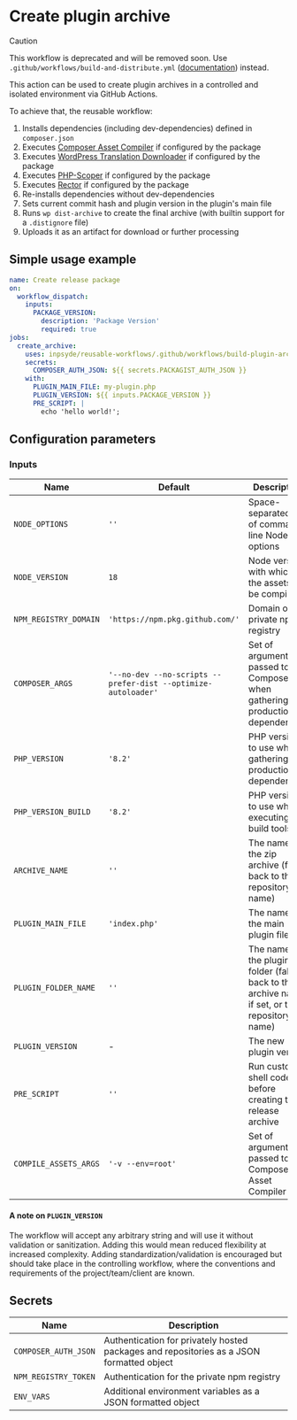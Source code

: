 # Create plugin archive

> [!CAUTION]
> This workflow is deprecated and will be removed soon. Use `.github/workflows/build-and-distribute.yml` ([documentation](build-and-distribute.md)) instead.

This action can be used to create plugin archives in a controlled and isolated environment via
GitHub Actions.

To achieve that, the reusable workflow:

1. Installs dependencies (including dev-dependencies) defined in `composer.json`
2. Executes [Composer Asset Compiler](https://github.com/inpsyde/composer-asset-compiler) if
   configured by the package
3. Executes [WordPress Translation Downloader](https://github.com/inpsyde/wp-translation-downloader)
   if configured by the package
4. Executes [PHP-Scoper](https://github.com/humbug/php-scoper) if configured by the package
5. Executes [Rector](https://github.com/rectorphp/rector) if configured by the package
6. Re-installs dependencies without dev-dependencies
7. Sets current commit hash and plugin version in the plugin's main file
8. Runs `wp dist-archive` to create the final archive (with builtin support for a `.distignore`
   file)
9. Uploads it as an artifact for download or further processing

## Simple usage example

```yml
name: Create release package
on:
  workflow_dispatch:
    inputs:
      PACKAGE_VERSION:
        description: 'Package Version'
        required: true
jobs:
  create_archive:
    uses: inpsyde/reusable-workflows/.github/workflows/build-plugin-archive.yml@main
    secrets:
      COMPOSER_AUTH_JSON: ${{ secrets.PACKAGIST_AUTH_JSON }}
    with:
      PLUGIN_MAIN_FILE: my-plugin.php
      PLUGIN_VERSION: ${{ inputs.PACKAGE_VERSION }}
      PRE_SCRIPT: |
        echo 'hello world!';

```

## Configuration parameters

### Inputs

| Name                  | Default                                                       | Description                                                                                    |
|-----------------------|---------------------------------------------------------------|------------------------------------------------------------------------------------------------|
| `NODE_OPTIONS`        | `''`                                                          | Space-separated list of command-line Node options                                              |
| `NODE_VERSION`        | `18`                                                          | Node version with which the assets will be compiled                                            |
| `NPM_REGISTRY_DOMAIN` | `'https://npm.pkg.github.com/'`                               | Domain of the private npm registry                                                             |
| `COMPOSER_ARGS`       | `'--no-dev --no-scripts --prefer-dist --optimize-autoloader'` | Set of arguments passed to Composer when gathering production dependencies                     |
| `PHP_VERSION`         | `'8.2'`                                                       | PHP version to use when gathering production dependencies                                      |
| `PHP_VERSION_BUILD`   | `'8.2'`                                                       | PHP version to use when executing build tools                                                  |
| `ARCHIVE_NAME`        | `''`                                                          | The name of the zip archive (falls back to the repository name)                                |
| `PLUGIN_MAIN_FILE`    | `'index.php'`                                                 | The name of the main plugin file                                                               |
| `PLUGIN_FOLDER_NAME`  | `''`                                                          | The name of the plugin folder (falls back to the archive name, if set, or the repository name) |
| `PLUGIN_VERSION`      | -                                                             | The new plugin version                                                                         |
| `PRE_SCRIPT`          | `''`                                                          | Run custom shell code before creating the release archive                                      |
| `COMPILE_ASSETS_ARGS` | `'-v --env=root'`                                             | Set of arguments passed to Composer Asset Compiler                                             |

#### A note on `PLUGIN_VERSION`

The workflow will accept any arbitrary string and will use it without validation or sanitization.
Adding this would mean reduced flexibility at increased complexity. Adding
standardization/validation is encouraged but should take place in the controlling workflow, where
the conventions and requirements of the project/team/client are known.

## Secrets

| Name                 | Description                                                                              |
|----------------------|------------------------------------------------------------------------------------------|
| `COMPOSER_AUTH_JSON` | Authentication for privately hosted packages and repositories as a JSON formatted object |
| `NPM_REGISTRY_TOKEN` | Authentication for the private npm registry                                              |
| `ENV_VARS`           | Additional environment variables as a JSON formatted object                              |
